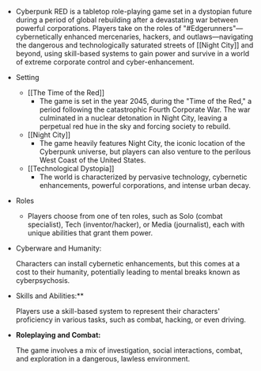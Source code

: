 - Cyberpunk RED is a tabletop role-playing game set in a dystopian future during a period of global rebuilding after a devastating war between powerful corporations. Players take on the roles of "#Edgerunners"—cybernetically enhanced mercenaries, hackers, and outlaws—navigating the dangerous and technologically saturated streets of [[Night City]] and beyond, using skill-based systems to gain power and survive in a world of extreme corporate control and cyber-enhancement.
- Setting
	- [[The Time of the Red]]
		- The game is set in the year 2045, during the "Time of the Red," a period following the catastrophic Fourth Corporate War. The war culminated in a nuclear detonation in Night City, leaving a perpetual red hue in the sky and forcing society to rebuild.
	- [[Night City]]
		- The game heavily features Night City, the iconic location of the Cyberpunk universe, but players can also venture to the perilous West Coast of the United States.
	- [[Technological Dystopia]]
		- The world is characterized by pervasive technology, cybernetic enhancements, powerful corporations, and intense urban decay.
- Roles
	- Players choose from one of ten roles, such as Solo (combat specialist), Tech (inventor/hacker), or Media (journalist), each with unique abilities that grant them power.
- Cyberware and Humanity:
  
  Characters can install cybernetic enhancements, but this comes at a cost to their humanity, potentially leading to mental breaks known as cyberpsychosis.
- Skills and Abilities:**
  
  Players use a skill-based system to represent their characters' proficiency in various tasks, such as combat, hacking, or even driving.
- **Roleplaying and Combat:**
  
  The game involves a mix of investigation, social interactions, combat, and exploration in a dangerous, lawless environment.